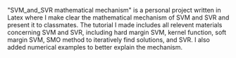 "SVM_and_SVR mathematical mechanism" is a personal project written in Latex where I make clear the mathematical mechanism of SVM and SVR and present it to classmates. The tutorial I made includes all relevent materials concerning SVM and SVR, including hard margin SVM, kernel function, soft margin SVM, SMO method to iteratively find solutions, and SVR. I also added numerical examples to better explain the mechanism.
